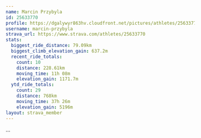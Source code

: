 ```yaml
---
name: Marcin Przybyla
id: 25633770
profile: https://dgalywyr863hv.cloudfront.net/pictures/athletes/25633770/12947173/2/large.jpg
username: marcin-przybyla
strava_url: https://www.strava.com/athletes/25633770
stats:
  biggest_ride_distance: 79.09km
  biggest_climb_elevation_gain: 637.2m
  recent_ride_totals:
    count: 10
    distance: 228.61km
    moving_time: 11h 08m
    elevation_gain: 1171.7m
  ytd_ride_totals:
    count: 29
    distance: 768km
    moving_time: 37h 26m
    elevation_gain: 5196m
layout: strava_member
--- 
```

...
